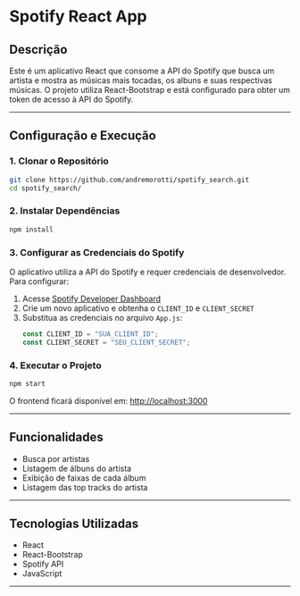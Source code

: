 # Spotify React App

## Descrição
Este é um aplicativo React que consome a API do Spotify que busca um artista e mostra as músicas mais tocadas, os albuns e suas respectivas músicas. O projeto utiliza React-Bootstrap e está configurado para obter um token de acesso à API do Spotify.

---

## Configuração e Execução

### 1. Clonar o Repositório
```sh
git clone https://github.com/andremorotti/spotify_search.git
cd spotify_search/
```

### 2. Instalar Dependências
```sh
npm install
```

### 3. Configurar as Credenciais do Spotify
O aplicativo utiliza a API do Spotify e requer credenciais de desenvolvedor. Para configurar:
1. Acesse [Spotify Developer Dashboard](https://developer.spotify.com/dashboard/applications)
2. Crie um novo aplicativo e obtenha o `CLIENT_ID` e `CLIENT_SECRET`
3. Substitua as credenciais no arquivo `App.js`:
   ```js
   const CLIENT_ID = "SUA_CLIENT_ID";
   const CLIENT_SECRET = "SEU_CLIENT_SECRET";
   ```

### 4. Executar o Projeto
```sh
npm start
```
O frontend ficará disponível em: [http://localhost:3000](http://localhost:3000)

---

## Funcionalidades
- Busca por artistas
- Listagem de álbuns do artista
- Exibição de faixas de cada álbum
- Listagem das top tracks do artista

---

## Tecnologias Utilizadas
- React
- React-Bootstrap
- Spotify API
- JavaScript

---
